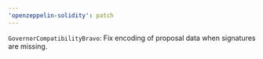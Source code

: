 ```yaml
---
'openzeppelin-solidity': patch
---
```


`GovernorCompatibilityBravo`: Fix encoding of proposal data when signatures are missing.

